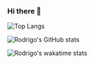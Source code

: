 ### Hi there 👋

![Top Langs](https://github-readme-stats.vercel.app/api/top-langs/?username=Rodrigo-Flores)

![Rodrigo's GitHub stats](https://github-readme-stats.vercel.app/api?username=Rodrigo-Flores&show_icons=true&theme=radical)

![Rodrigo's wakatime stats](https://github-readme-stats.vercel.app/api/wakatime?username=Rodrigo-Flores)


<!--
**Rodrigo-Flores/Rodrigo-Flores** is a ✨ _special_ ✨ repository because its `README.md` (this file) appears on your GitHub profile.

Here are some ideas to get you started:

- 🔭 I’m currently working on ...
- 🌱 I’m currently learning ...
- 👯 I’m looking to collaborate on ...
- 🤔 I’m looking for help with ...
- 💬 Ask me about ...
- 📫 How to reach me: ...
- 😄 Pronouns: ...
- ⚡ Fun fact: ...
-->

